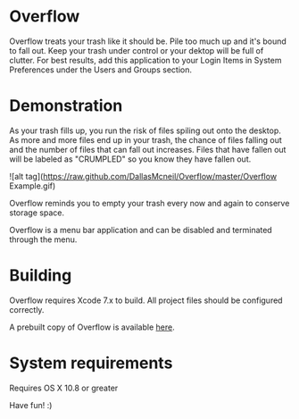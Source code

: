 # Overflow
Overflow treats your trash like it should be. Pile too much up and it's bound to fall out.
Keep your trash under control or your dektop will be full of clutter.
For best results, add this application to your Login Items in System Preferences
under the Users and Groups section.

# Demonstration
As your trash fills up, you run the risk of files spiling out onto the desktop.
As more and more files end up in your trash, the chance of files falling out and the
number of files that can fall out increases. 
Files that have fallen out will be labeled as "CRUMPLED" so you know they have fallen out.

![alt tag](https://raw.github.com/DallasMcneil/Overflow/master/Overflow Example.gif)

Overflow reminds you to empty your trash every now and again to conserve storage space.

Overflow is a menu bar application and can be disabled and terminated through the menu.

# Building
Overflow requires Xcode 7.x to build. All project files should be configured correctly.

A prebuilt copy of Overflow is available [here](http://www.dallasmcneil.com/downloads/Overflow.zip).

# System requirements
Requires OS X 10.8 or greater




Have fun! :)
